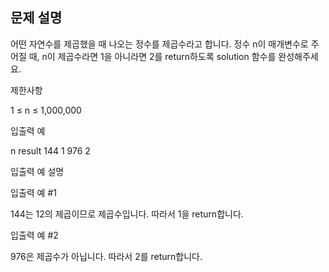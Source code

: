 ## 문제 설명

어떤 자연수를 제곱했을 때 나오는 정수를 제곱수라고 합니다. 정수 n이 매개변수로 주어질 때, n이 제곱수라면 1을 아니라면 2를 return하도록 solution 함수를 완성해주세요.

제한사항

1 ≤ n ≤ 1,000,000

입출력 예

n result
144 1
976 2

입출력 예 설명

입출력 예 #1

144는 12의 제곱이므로 제곱수입니다. 따라서 1을 return합니다.

입출력 예 #2

976은 제곱수가 아닙니다. 따라서 2를 return합니다.
